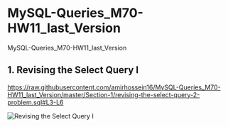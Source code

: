 # MySQL-Queries_M70-HW11_last_Version
MySQL-Queries_M70-HW11_last_Version

## 1. Revising the Select Query I

https://raw.githubusercontent.com/amirhossein16/MySQL-Queries_M70-HW11_last_Version/master/Section-1/revising-the-select-query-2-problem.sql#L3-L6

![Revising the Select Query I](Section_1/revising-the-select-query-2-problem.png)
